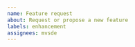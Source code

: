 ```yaml
---
name: Feature request
about: Request or propose a new feature
labels: enhancement
assignees: mvsde
---
```

